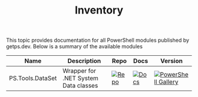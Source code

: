 ﻿---
id: Inventory
title: Inventory
slug : /
---

This topic provides documentation for all PowerShell modules published by getps.dev. Below is a summary of the available modules

| Name             | Description                          | Repo                                                                                                                         | Docs                                                                                                                                                              | Version |
| ---------------- | ------------------------------------ | ---------------------------------------------------------------------------------------------------------------------------- | ----------------------------------------------------------------------------------------------------------------------------------------------------------------- | --------------- |
| PS.Tools.DataSet | Wrapper for .NET System Data classes | [![Repo](https://img.shields.io/badge/repo-PS.Tools.DataSet-success?logo=github)](https://github.com/hanpq/PS.Tools.DataSet) | [![Docs](https://img.shields.io/badge/Docs-PS.Tools.DataSet-success?logo=read-the-docs)](https://getps.dev/modules/PS.Tools.DataSet/quickstart) | [![PowerShell Gallery](https://img.shields.io/powershellgallery/v/PS.Tools.DataSet?label=PSGallery&logo=powershell)](https://www.powershellgallery.com/packages/PS.Tools.DataSet) |
